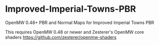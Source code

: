 # Improved-Imperial-Towns-PBR
OpenMW 0.48+ PBR and Normal Maps for Improved Imperial Towns PBR

This requires OpenMW 0.48 or newer and Zesterer's OpenMW core shaders https://github.com/zesterer/openmw-shaders
